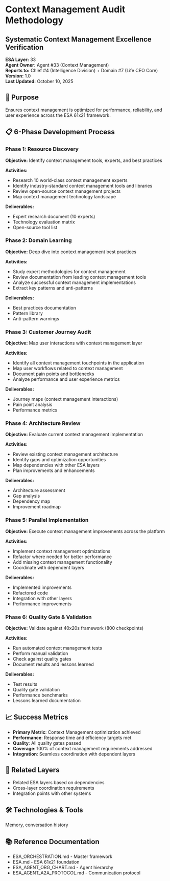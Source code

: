 # Context Management Audit Methodology
## Systematic Context Management Excellence Verification

**ESA Layer:** 33  
**Agent Owner:** Agent #33 (Context Management)  
**Reports to:** Chief #4 (Intelligence Division) + Domain #7 (Life CEO Core)  
**Version:** 1.0  
**Last Updated:** October 10, 2025

## 🎯 Purpose
Ensures context management is optimized for performance, reliability, and user experience across the ESA 61x21 framework.

## 📋 6-Phase Development Process

### Phase 1: Resource Discovery
**Objective:** Identify context management tools, experts, and best practices

**Activities:**
- Research 10 world-class context management experts
- Identify industry-standard context management tools and libraries
- Review open-source context management projects
- Map context management technology landscape

**Deliverables:**
- Expert research document (10 experts)
- Technology evaluation matrix
- Open-source tool list

### Phase 2: Domain Learning
**Objective:** Deep dive into context management best practices

**Activities:**
- Study expert methodologies for context management
- Review documentation from leading context management tools
- Analyze successful context management implementations
- Extract key patterns and anti-patterns

**Deliverables:**
- Best practices documentation
- Pattern library
- Anti-pattern warnings

### Phase 3: Customer Journey Audit
**Objective:** Map user interactions with context management layer

**Activities:**
- Identify all context management touchpoints in the application
- Map user workflows related to context management
- Document pain points and bottlenecks
- Analyze performance and user experience metrics

**Deliverables:**
- Journey maps (context management interactions)
- Pain point analysis
- Performance metrics

### Phase 4: Architecture Review
**Objective:** Evaluate current context management implementation

**Activities:**
- Review existing context management architecture
- Identify gaps and optimization opportunities
- Map dependencies with other ESA layers
- Plan improvements and enhancements

**Deliverables:**
- Architecture assessment
- Gap analysis
- Dependency map
- Improvement roadmap

### Phase 5: Parallel Implementation
**Objective:** Execute context management improvements across the platform

**Activities:**
- Implement context management optimizations
- Refactor where needed for better performance
- Add missing context management functionality
- Coordinate with dependent layers

**Deliverables:**
- Implemented improvements
- Refactored code
- Integration with other layers
- Performance improvements

### Phase 6: Quality Gate & Validation
**Objective:** Validate against 40x20s framework (800 checkpoints)

**Activities:**
- Run automated context management tests
- Perform manual validation
- Check against quality gates
- Document results and lessons learned

**Deliverables:**
- Test results
- Quality gate validation
- Performance benchmarks
- Lessons learned documentation

## 📈 Success Metrics
- **Primary Metric**: Context Management optimization achieved
- **Performance**: Response time and efficiency targets met
- **Quality**: All quality gates passed
- **Coverage**: 100% of context management requirements addressed
- **Integration**: Seamless coordination with dependent layers

## 🔗 Related Layers
- Related ESA layers based on dependencies
- Cross-layer coordination requirements
- Integration points with other systems

## 🛠️ Technologies & Tools
Memory, conversation history

## 📚 Reference Documentation
- ESA_ORCHESTRATION.md - Master framework
- ESA.md - ESA 61x21 foundation
- ESA_AGENT_ORG_CHART.md - Agent hierarchy
- ESA_AGENT_A2A_PROTOCOL.md - Communication protocol
